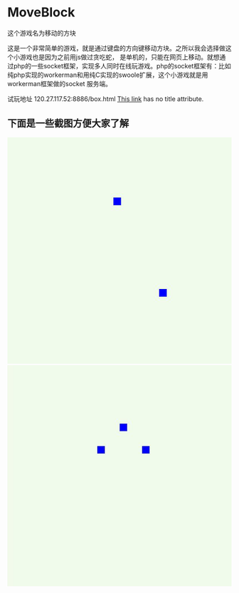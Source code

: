 # MoveBlock
这个游戏名为移动的方块

这是一个非常简单的游戏，就是通过键盘的方向键移动方块。之所以我会选择做这个小游戏也是因为之前用js做过贪吃蛇，
是单机的，只能在网页上移动。就想通过php的一些socket框架，实现多人同时在线玩游戏。php的socket框架有：比如纯php实现的workerman和用纯C实现的swoole扩展，这个小游戏就是用workerman框架做的socket
服务端。

试玩地址 120.27.117.52:8886/box.html
[This link](http://example.net/) has no title attribute.
## 下面是一些截图方便大家了解
![box1.jpg](box2.jpg)
![box1.jpg](box3.jpg)
